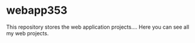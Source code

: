 # webapp353
This repository stores the web application projects.... Here you can see all my web projects.
